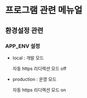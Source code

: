 
# 프로그램 관련 메뉴얼


## 환경설정 관련
### APP_ENV 설정
- local : 개발 모드
  
    자동 https 리디렉션 모드 off

- production : 운영 모드

    자동 https 리디렉션 모드 on


